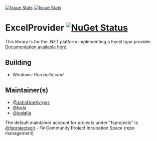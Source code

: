 [![Issue Stats](http://issuestats.com/github/fsprojects/ExcelProvider/badge/issue)](http://issuestats.com/github/fsprojects/ExcelProvider)
[![Issue Stats](http://issuestats.com/github/fsprojects/ExcelProvider/badge/pr)](http://issuestats.com/github/fsprojects/ExcelProvider)

ExcelProvider [![NuGet Status](http://img.shields.io/nuget/v/ExcelProvider.svg?style=flat)](https://www.nuget.org/packages/ExcelProvider/)
=============

This library is for the .NET platform implementing a Excel type provider. <a href="http://fsprojects.github.io/ExcelProvider" target="_blank">Documentation available here.</a>

## Building

* Windows: Run *build.cmd* 
 

## Maintainer(s)

- [@JohnDoeKyrgyz](https://github.com/JohnDoeKyrgyz)
- [@forki](https://github.com/forki)
- [@luajalla](https://github.com/luajalla)

The default maintainer account for projects under "fsprojects" is [@fsprojectsgit](https://github.com/fsprojectsgit) - F# Community Project Incubation Space (repo management)
